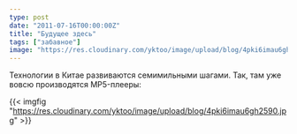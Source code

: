 ```yaml
---
type: post
date: "2011-07-16T00:00:00Z"
title: "Будущее здесь"
tags: ["забавное"]
image: "https://res.cloudinary.com/yktoo/image/upload/blog/4pki6imau6gh2590.jpg"
---
```


Технологии в Китае развиваются семимильными шагами. Так, там уже вовсю производятся MP5-плееры:

{{< imgfig "https://res.cloudinary.com/yktoo/image/upload/blog/4pki6imau6gh2590.jpg" >}}
